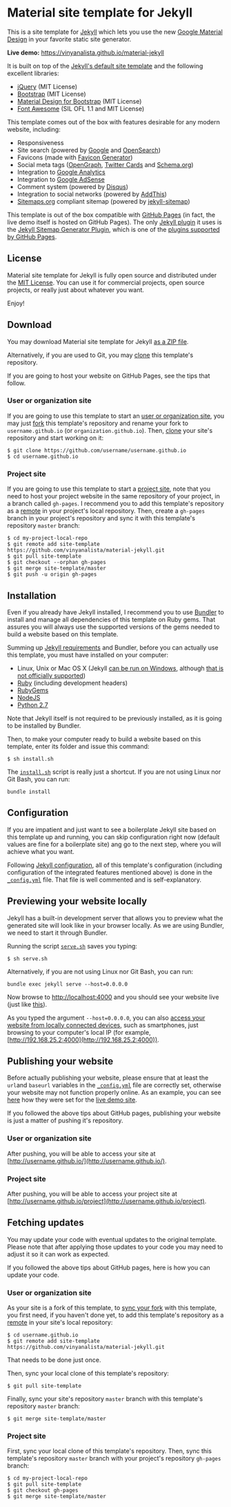 Material site template for Jekyll
=================================

This is a site template for [Jekyll](http://jekyllrb.com) which lets you use the new [Google Material Design](http://www.google.com/design/spec/material-design/) in your favorite static site generator.

**Live demo:** https://vinyanalista.github.io/material-jekyll

It is built on top of the [Jekyll's default site template](https://github.com/jekyll/jekyll/tree/v2.5.3/lib/site_template) and the following excellent libraries:

- [jQuery](http://jquery.com/) (MIT License)
- [Bootstrap](http://getbootstrap.com/) (MIT License)
- [Material Design for Bootstrap](https://mdbootstrap.com/) (MIT License)
- [Font Awesome](http://fontawesome.io) (SIL OFL 1.1 and MIT License)

This template comes out of the box with features desirable for any modern website, including:

- Responsiveness
- Site search (powered by [Google](https://www.google.com) and [OpenSearch](http://www.opensearch.org/))
- Favicons (made with [Favicon Generator](http://realfavicongenerator.net/))
- Social meta tags ([OpenGraph](http://ogp.me/), [Twitter Cards](https://dev.twitter.com/cards/overview) and [Schema.org](https://schema.org/))
- Integration to [Google Analytics](https://analytics.google.com/)
- Integration to [Google AdSense](https://www.google.com/adsense/)
- Comment system (powered by [Disqus](https://disqus.com/))
- Integration to social networks (powered by [AddThis](http://www.addthis.com))
- [Sitemaps.org](http://www.sitemaps.org/) compliant sitemap (powered by [jekyll-sitemap](https://github.com/jekyll/jekyll-sitemap))

This template is out of the box compatible with [GitHub Pages](https://pages.github.com/) (in fact, the live demo itself is hosted on GitHub Pages). The only [Jekyll plugin](http://jekyllrb.com/docs/plugins/) it uses is the [Jekyll Sitemap Generator Plugin](https://github.com/jekyll/jekyll-sitemap), which is one of the [plugins supported by GitHub Pages](https://help.github.com/articles/using-jekyll-plugins-with-github-pages/).

## License

Material site template for Jekyll is fully open source and distributed under the [MIT License](https://github.com/vinyanalista/material-jekyll/blob/master/LICENSE). You can use it for commercial projects, open source projects, or really just about whatever you want.

Enjoy!

## Download

You may download Material site template for Jekyll [as a ZIP file](https://github.com/vinyanalista/material-jekyll/archive/master.zip).

Alternatively, if you are used to Git, you may [clone](https://help.github.com/articles/cloning-a-repository/) this template's repository.

If you are going to host your website on GitHub Pages, see the tips that follow.

### User or organization site

If you are going to use this template to start an [user or organization site](https://pages.github.com/#user-site), you may just [fork](https://help.github.com/articles/fork-a-repo/) this template's repository and rename your fork to `username.github.io` (or `organization.github.io`). Then, [clone](https://help.github.com/articles/cloning-a-repository/) your site's repository and start working on it:

```
$ git clone https://github.com/username/username.github.io
$ cd username.github.io
```

### Project site

If you are going to use this template to start a [project site](https://pages.github.com/#project-site), note that you need to host your project website in the same repository of your project, in a branch called `gh-pages`. I recommend you to add this template's repository as a [remote](https://help.github.com/articles/adding-a-remote/) in your project's local repository. Then, create a `gh-pages` branch in your project's repository and sync it with this template's repository `master` branch:

```
$ cd my-project-local-repo
$ git remote add site-template https://github.com/vinyanalista/material-jekyll.git
$ git pull site-template
$ git checkout --orphan gh-pages
$ git merge site-template/master
$ git push -u origin gh-pages
```

## Installation

Even if you already have Jekyll installed, I recommend you to use [Bundler](http://bundler.io/) to install and manage all dependencies of this template on Ruby gems. That assures you will always use the supported versions of the gems needed to build a website based on this template.

Summing up [Jekyll requirements](https://jekyllrb.com/docs/installation/#requirements) and Bundler, before you can actually use this template, you must have installed on your computer:

- Linux, Unix or Mac OS X (Jekyll [can be run on Windows](http://jekyll-windows.juthilo.com/), although [that is not officially supported](https://jekyllrb.com/docs/windows/))
- [Ruby](https://www.ruby-lang.org/) (including development headers)
- [RubyGems](https://rubygems.org/)
- [NodeJS](https://nodejs.org/)
- [Python 2.7](https://www.python.org/downloads/)

Note that Jekyll itself is not required to be previously installed, as it is going to be installed by Bundler.

Then, to make your computer ready to build a website based on this template, enter its folder and issue this command:

```
$ sh install.sh
```

The [`install.sh`](https://github.com/vinyanalista/material-jekyll/blob/master/install.sh) script is really just a shortcut. If you are not using Linux nor Git Bash, you can run:

```
bundle install
```

## Configuration

If you are impatient and just want to see a boilerplate Jekyll site based on this template up and running, you can skip configuration right now (default values are fine for a boilerplate site) ang go to the next step, where you will achieve what you want.

Following [Jekyll configuration](https://jekyllrb.com/docs/configuration/), all of this template's configuration (including configuration of the integrated features mentioned above) is done in the [`_config.yml`](https://github.com/vinyanalista/material-jekyll/blob/master/_config.yml) file. That file is well commented and is self-explanatory.

## Previewing your website locally

Jekyll has a built-in development server that allows you to preview what the generated site will look like in your browser locally. As we are using Bundler, we need to start it through Bundler.

Running the script [`serve.sh`](https://github.com/vinyanalista/material-jekyll/blob/master/serve.sh) saves you typing:

```
$ sh serve.sh
```

Alternatively, if you are not using Linux nor Git Bash, you can run:

```
bundle exec jekyll serve --host=0.0.0.0
```

Now browse to [http://localhost:4000](http://localhost:4000) and you should see your website live (just like [this](https://vinyanalista.github.io/material-jekyll)).

As you typed the argument `--host=0.0.0.0`, you can also [access your website from locally connected devices](http://stackoverflow.com/a/16608698), such as smartphones, just browsing to your computer's local IP (for example, [http://192.168.25.2:4000](http://192.168.25.2:4000)).

## Publishing your website

Before actually publishing your website, please ensure that at least the `url`and `baseurl` variables in the [`_config.yml`](https://github.com/vinyanalista/material-jekyll/blob/master/_config.yml) file are correctly set, otherwise your website may not function properly online. As an example, you can see [here](https://github.com/vinyanalista/material-jekyll/commit/d3d617d1763a2ba2810fd2829d59742dfeca3d03) how they were set for the [live demo site](https://vinyanalista.github.io/material-jekyll).

If you followed the above tips about GitHub pages, publishing your website is just a matter of pushing it's repository.

### User or organization site

After pushing, you will be able to access your site at [http://username.github.io/](http://username.github.io/).

### Project site

After pushing, you will be able to access your project site at [http://username.github.io/project](http://username.github.io/project).

## Fetching updates

You may update your code with eventual updates to the original template. Please note that after applying those updates to your code you may need to adjust it so it can work as expected.

If you followed the above tips about GitHub pages, here is how you can update your code.

### User or organization site

As your site is a fork of this template, to [sync your fork](https://help.github.com/articles/fork-a-repo/#keep-your-fork-synced) with this template, you first need, if you haven't done yet, to add this template's repository as a [remote](https://help.github.com/articles/adding-a-remote/) in your site's local repository:

```
$ cd username.github.io
$ git remote add site-template https://github.com/vinyanalista/material-jekyll.git
```

That needs to be done just once.

Then, sync your local clone of this template's repository:

```
$ git pull site-template
```

Finally, sync your site's repository `master` branch with this template's repository `master` branch:

```
$ git merge site-template/master
```

### Project site

First, sync your local clone of this template's repository. Then, sync this template's repository `master` branch with your project's repository `gh-pages` branch:

```
$ cd my-project-local-repo
$ git pull site-template
$ git checkout gh-pages
$ git merge site-template/master
```
